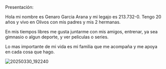 Presentación:

Hola mi nombre es Genaro Garcia Arana y mi legajo es 213.732-0. Tengo 20 años y vivo en Olivos con mis padres y mis 2 hermanas.

En mis tiempos libres me gusta juntarme con mis amigos, entrenar, ya sea gimnasio o algun deporte, y ver peliculas o series.

Lo mas importante de mi vida es mi familia que me acompaña y me apoya en cada cosa que hago.

![20250330_192240](https://github.com/user-attachments/assets/e38edc3c-079a-40f7-bc4b-eb3493bc0d4c)
